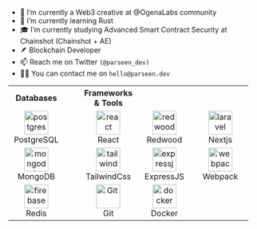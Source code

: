 
- 🔭 I’m currently a Web3 creative at @OgenaLabs community
- 🌱 I’m currently learning Rust
- 🎓 I’m currently studying Advanced Smart Contract Security at Chainshot (Chainshot + AE)
- 🪶 Blockchain Developer
- 📫 Reach me on Twitter `(@parseen_dev)`
- 👨‍💻 You can contact me on `hello@parseen.dev`

<table>
<th>Databases</th>
<th/>
<th/>
<th>Frameworks & Tools</th>
<th/>
<th/>
<tr>
  <td align="center" width="96">
      <img src="https://www.vectorlogo.zone/logos/postgresql/postgresql-icon.svg" width="48" height="48" alt="postgres" />
      <br>PostgreSQL
    </td>
    <td/>
    <td/>
    <td align="center" width="96">
      <img src="https://www.vectorlogo.zone/logos/reactjs/reactjs-icon.svg" height="48" alt="react" />
      <br>React
    </td>
    <td align="center" width="96">
      <img src="https://redwoodjs.com/images/diecut.svg" height="48" alt="redwood" />
      <br>Redwood
    </td>
    <td align="center" width="96">
      <img src="https://nextjs.org/static/favicon/android-chrome-512x512.png" height="48" alt="laravel" />
      <br>Nextjs
    </td>
 </tr>
 <tr>
 <td align="center" width="96">
      <img src="https://www.vectorlogo.zone/logos/mongodb/mongodb-icon.svg" width="48" height="48" alt="mongodb" />
      <br>MongoDB
 </td>
 <td/>
 <td/>
 <td align="center" width="96">
      <img src="https://tailwindcss.com/favicons/android-chrome-256x256.png?v=3" height="48" alt="tailwind" />
      <br>TailwindCss
    </td>
    <td align="center" width="96">
      <img src="https://github.com/expressjs/expressjs.com/raw/gh-pages/images/favicon.png" width="48" height="48" alt="expressjs" />
      <br>ExpressJS
    </td>
    <td align="center" width="96">
      <img src="https://www.vectorlogo.zone/logos/js_webpack/js_webpack-icon.svg" width="48" height="48" alt="webpack" />
      <br>Webpack
    </td>
 </tr>
 <tr>
 <td align="center" width="96">
      <img src="https://redis.io/images/favicons/android-chrome-192x192.png" width="48" height="48" alt="firebase" />
      <br>Redis
    </td>
    <td/>
    <td/>
    <td align="center" width="96">
      <img src="https://upload.wikimedia.org/wikipedia/commons/thumb/3/3f/Git_icon.svg/1200px-Git_icon.svg.png" width="48" height="48" alt="Git" />
      <br>Git
    </td>
    <td align="center" width="96">
      <img src="https://www.vectorlogo.zone/logos/docker/docker-icon.svg" width="48" height="48" alt="docker" />
      <br>Docker
    </td>
 </tr>
</table>

